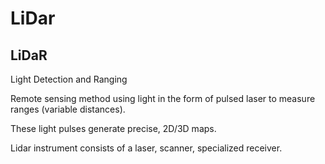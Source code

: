 # LiDar

## LiDaR

Light Detection and Ranging

Remote sensing method using light in the form of pulsed laser to measure ranges (variable distances).

These light pulses generate precise, 2D/3D maps.

Lidar instrument consists of a laser, scanner, specialized receiver.
